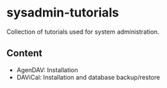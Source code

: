 sysadmin-tutorials
==================

Collection of tutorials used for system administration.

Content
-------

* AgenDAV: Installation
* DAViCal: Installation and database backup/restore